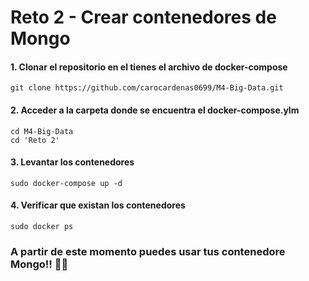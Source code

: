 # Reto 2 - Crear contenedores de Mongo

#### 1. Clonar el repositorio en el tienes el archivo de docker-compose

```
git clone https://github.com/carocardenas0699/M4-Big-Data.git
```
#### 2. Acceder a la carpeta donde se encuentra el docker-compose.ylm

```
cd M4-Big-Data
cd 'Reto 2'
```

#### 3. Levantar los contenedores

```
sudo docker-compose up -d
```

#### 4. Verificar que existan los contenedores

```
sudo docker ps
```

### A partir de este momento puedes usar tus contenedore Mongo!! :star_struck::star_struck:

